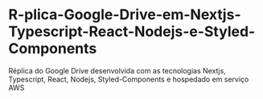 # R-plica-Google-Drive-em-Nextjs-Typescript-React-Nodejs-e-Styled-Components
Réplica do Google Drive desenvolvida com as tecnologias Nextjs, Typescript, React, Nodejs, Styled-Components e hospedado em serviço AWS
